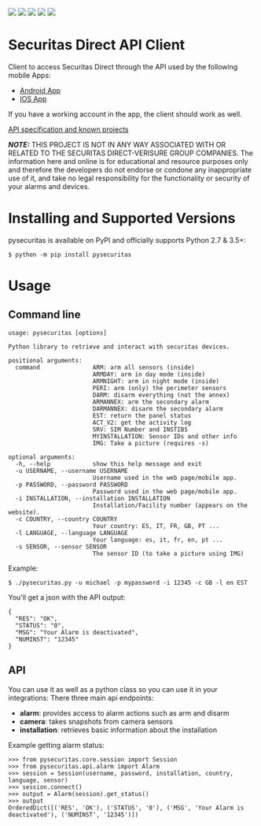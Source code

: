 ![](https://img.shields.io/pypi/v/pysecuritas) ![](https://img.shields.io/pypi/pyversions/pysecuritas.svg) ![](https://pypi.org/project/pysecuritas/) ![](https://img.shields.io/pypi/dm/pysecuritas) ![](https://img.shields.io/github/license/Cebeerre/pysecuritas)

# Securitas Direct API Client

Client to access Securitas Direct through the API used by the following mobile Apps:

- [Android App](https://play.google.com/store/apps/details?id=com.securitasdirect.android.mycontrol&hl=en&gl=US)
- [IOS App](https://apps.apple.com/es/app/my-verisure-securitas-direct/id385076046)

If you have a working account in the app, the client should work as well.

[API specification and known projects](https://github.com/Cebeerre/SecuritasDirectAPI)

**_NOTE:_** THIS PROJECT IS NOT IN ANY WAY ASSOCIATED WITH OR RELATED TO THE SECURITAS DIRECT-VERISURE GROUP COMPANIES. The information here and online is for educational and resource purposes only and therefore the developers do not endorse or condone any inappropriate use of it, and take no legal responsibility for the functionality or security of your alarms and devices.

# Installing and Supported Versions
pysecuritas is available on PyPI and officially supports Python 2.7 & 3.5+:

`$ python -m pip install pysecuritas`

# Usage
## Command line
```
usage: pysecuritas [options]

Python library to retrieve and interact with securitas devices.

positional arguments:
  command               ARM: arm all sensors (inside)
                        ARMDAY: arm in day mode (inside)
                        ARMNIGHT: arm in night mode (inside)
                        PERI: arm (only) the perimeter sensors
                        DARM: disarm everything (not the annex)
                        ARMANNEX: arm the secondary alarm
                        DARMANNEX: disarm the secondary alarm
                        EST: return the panel status
                        ACT_V2: get the activity log
                        SRV: SIM Number and INSTIBS
                        MYINSTALLATION: Sensor IDs and other info
                        IMG: Take a picture (requires -s)

optional arguments:
  -h, --help            show this help message and exit
  -u USERNAME, --username USERNAME
                        Username used in the web page/mobile app.
  -p PASSWORD, --password PASSWORD
                        Password used in the web page/mobile app.
  -i INSTALLATION, --installation INSTALLATION
                        Installation/Facility number (appears on the website).
  -c COUNTRY, --country COUNTRY
                        Your country: ES, IT, FR, GB, PT ...
  -l LANGUAGE, --language LANGUAGE
                        Your language: es, it, fr, en, pt ...
  -s SENSOR, --sensor SENSOR
                        The sensor ID (to take a picture using IMG)
```

Example:

`$ ./pysecuritas.py -u michael -p mypassword -i 12345 -c GB -l en EST`

You'll get a json with the API output:

```
{
  "RES": "OK",
  "STATUS": "0",
  "MSG": "Your Alarm is deactivated",
  "NUMINST": "12345"
}
```

## API
You can use it as well as a python class so you can use it in your integrations:
There three main api endpoints:
- **alarm**: provides access to alarm actions such as arm and disarm
- **camera**: takes snapshots from camera sensors
- **installation**: retrieves basic information about the installation

Example getting alarm status: 
```
>>> from pysecuritas.core.session import Session
>>> from pysecuritas.api.alarm import Alarm
>>> session = Session(username, password, installation, country, language, sensor)
>>> session.connect()
>>> output = Alarm(session).get_status()
>>> output
OrderedDict([('RES', 'OK'), ('STATUS', '0'), ('MSG', 'Your Alarm is deactivated'), ('NUMINST', '12345')])
```
